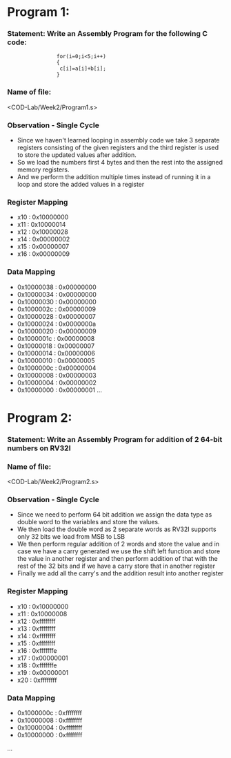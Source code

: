 # Program 1: 
### Statement: Write an Assembly Program for the following C code:
                    for(i=0;i<5;i++)
                    {
                     c[i]=a[i]+b[i];
                    }
### Name of file:
<COD-Lab/Week2/Program1.s>

### Observation - Single Cycle
- Since we haven't learned looping in assembly code we take 3 separate registers consisting of the given registers and the third register is used to store the updated values after addition.
- So we load the numbers first 4 bytes and then the rest into the assigned memory registers.
- And we perform the addition multiple times instead of running it in a loop and store the added values in a register
 
### Register Mapping
- x10 : 0x10000000
- x11 : 0x10000014
- x12 : 0x10000028
- x14 : 0x00000002
- x15 : 0x00000007
- x16 : 0x00000009
### Data Mapping
- 0x10000038 : 0x00000000
- 0x10000034 : 0x00000000
- 0x10000030 : 0x00000000
- 0x1000002c : 0x00000009
- 0x10000028 : 0x00000007
- 0x10000024 : 0x0000000a
- 0x10000020 : 0x00000009
- 0x1000001c : 0x00000008
- 0x10000018 : 0x00000007
- 0x10000014 : 0x00000006
- 0x10000010 : 0x00000005
- 0x1000000c : 0x00000004
- 0x10000008 : 0x00000003
- 0x10000004 : 0x00000002
- 0x10000000 : 0x00000001
...

# Program 2: 
### Statement: Write an Assembly Program for addition of 2 64-bit numbers on RV32I 

### Name of file:
<COD-Lab/Week2/Program2.s>

### Observation - Single Cycle
- Since we need to perform 64 bit addition we assign the data type as double word to the variables and store the values.
- We then load the double word as 2 separate words as RV32I supports only 32 bits we load from MSB to LSB
- We then perform regular addition of 2 words and store the value and in case we have a carry generated we use the shift left function and store the value in another register and then perform addition of that with the rest of the 32 bits and if we have a carry store that in another register
- Finally we add all the carry's and the addition result into another register
 
### Register Mapping
- x10 : 0x10000000
- x11 : 0x10000008
- x12 : 0xffffffff
- x13 : 0xffffffff
- x14 : 0xffffffff
- x15 : 0xffffffff
- x16 : 0xfffffffe
- x17 : 0x00000001
- x18 : 0xfffffffe
- x19 : 0x00000001
- x20 : 0xffffffff

### Data Mapping
- 0x1000000c : 0xffffffff
- 0x10000008 : 0xffffffff
- 0x10000004 : 0xffffffff
- 0x10000000 : 0xffffffff

...
